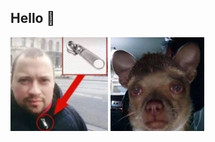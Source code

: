 ## Hello :wave:
<a><img height="150px" src="./zipper.webp"></a>
<a><img height="150px" src="./wake_at_three_am.jpeg"></a>

<!--- I still have a headache.
- Feeling good.
- ̷̡̰̘͇̼́̆̌͋̂̃͋̎͐͜Ú̵͖̫͇̩̙͙̩̕ ̵̧̨͕͔̳̹͎̫͍̞͐̋̆͛̐͌̿̉̄̕͘͠̵̢̣̙̘̲̟̫͔̄̏͐͗̚͠͝͝̸̘̪̯͔̰̙̲͋̎̏͛̽̓̈́ͅç̴̘̠̫̼͎͓̹͍͈̼̓́̆́̔̋̽̊̅̈́̈̅̃͘͘Ï̸̢̬̑̏͗͌͒m̵̢̮̦͍̣͖̓̍͠͠â̵̛̦̩͚̫̩͖͈͖̳͈̞̤̭͕̽̍͘͜͠͝º̷̧̖̤͎̍͊̑͊͒͝͝Ø̴̡͔̮̮̗͉̗̫̦̺͉̅̄͛͊̀̓̿͊̆̈̆͘͜!̶͓̞͙͕͉͓̼̅̌̉̈́̒̎̊̅͆̾̅̎͠ã̷̛̹͍͖͖͎̎́̋͗̀͋̂̓̈́̆͘͘͘ͅ÷̴̨̡̦̠͚̺̘̥̻̬͇̬̬̤̇̃̐̎̏͌̍̒͒̏͂͑͐̕͜N̷̥̪̱̿͐͐͌̊̈#̷͖̤̥͙̹̎̈́͐͝ͅ¯̸̧͖͈̣̜̫͓̣̫̗͍͗̋͛Ḿ̶̨̫̺̱̱̮̖̮̬̑̽̃̑̈̾̓͆̌̕÷̸̪͚̰͙̳̯̝͐̂̌͐͗J̶̨̜͙̙͆̈͛̈́̍̈́į̶̢͎͈͕͙́̈́̈́ã̷̛̼̰͖̜̝̔͒̀̿͛̆̌͛̚̚͘͝ͅN̷̡̳̯͚͇̠̺̝̋̈́́̔͘̕͝ͅæ̶̦͖͖̩̝̮̖͔͙̐͂͋Ø̵̡̰͇̇͛̓͒̀̃̃̊̿̔͗̊̀͋͠x̵̛̱̞̓̅͆̂̍͛͆̉͠ǫ̶̝͈̫̦̬͕̯̠̃͌̑͗͜ͅú̵͍̈́̄͋̉͂̆̐̉ô̷̡͖̼̟̬̈́̀̒̈́́͛̀͊͂͋͆̓̕͠¹̴̨̤̼̲̎̔͆̐̉͐͝z̶̞̠͉͕̰͖̒̏͊̊̂̉͒͐̏͠≠̰͌̌͊̉͌͛̎͐̇͝͝͝+̴̡̛̗͍͓͇͇͙́̄̒͝-->
